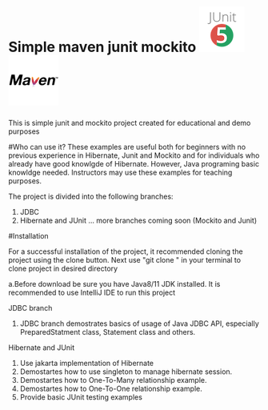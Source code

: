 # Simple maven junit mockito   ![GitHub Image](/junit.png) ![GitHub Image](/maven.png)
This is simple junit and mockito project created for educational and demo purposes

#Who can use it?
These examples are useful both for beginners with no previous experience in Hibernate, Junit and Mockito and for individuals who already have good knowlgde of Hibernate. However, Java programing basic knowldge needed. Instructors may use these examples for teaching purposes.

The project is divided into the following branches:

1. JDBC
2. Hibernate and JUnit
... more branches coming soon (Mockito and Junit)

#Installation

For a successful installation of the project, it recommended cloning the project using the clone button.
Next use "git clone " in your terminal to clone project in desired directory

a.Before download be sure you have Java8/11 JDK installed. It is recommended to use IntelliJ IDE to run this project


JDBC branch

1. JDBC branch demostrates basics of usage of Java JDBC API, especially PreparedStatment class, Statement class and others.


Hibernate and JUnit

1. Use jakarta implementation of Hibernate
2. Demostartes how to use singleton to manage hibernate session.
3. Demostartes how to One-To-Many relationship example.
4. Demostartes how to One-To-One relationship example.
5. Provide basic JUnit testing examples

